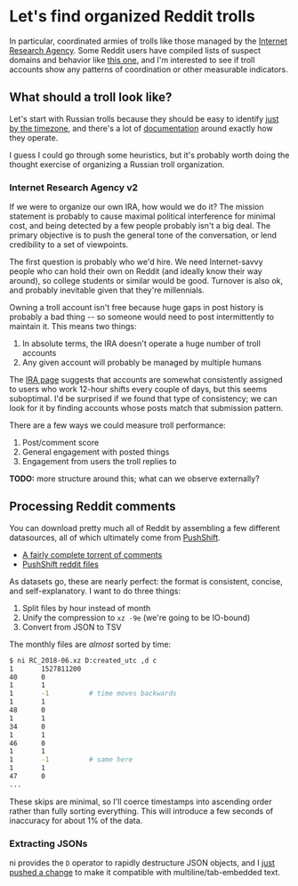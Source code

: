 # Let's find organized Reddit trolls
In particular, coordinated armies of trolls like those managed by the [Internet
Research Agency](https://en.wikipedia.org/wiki/Internet_Research_Agency). Some
Reddit users have compiled lists of suspect domains and behavior like [this
one](https://www.reddit.com/r/Fuckthealtright/comments/9hspmo/the_donald_is_actively_promoting_russian/),
and I'm interested to see if troll accounts show any patterns of coordination or
other measurable indicators.

## What should a troll look like?
Let's start with Russian trolls because they should be easy to identify [just by
the timezone](https://twitter.com/LamarWhiteJr/status/1040138113279045632), and
there's a lot of
[documentation](https://en.wikipedia.org/wiki/Timeline_of_Russian_interference_in_the_2016_United_States_elections)
around exactly how they operate.

I guess I could go through some heuristics, but it's probably worth doing the
thought exercise of organizing a Russian troll organization.

### Internet Research Agency v2
If we were to organize our own IRA, how would we do it? The mission statement is
probably to cause maximal political interference for minimal cost, and being
detected by a few people probably isn't a big deal. The primary objective is to
push the general tone of the conversation, or lend credibility to a set of
viewpoints.

The first question is probably who we'd hire. We need Internet-savvy people who
can hold their own on Reddit (and ideally know their way around), so college
students or similar would be good. Turnover is also ok, and probably inevitable
given that they're millennials.

Owning a troll account isn't free because huge gaps in post history is probably
a bad thing -- so someone would need to post intermittently to maintain it. This
means two things:

1. In absolute terms, the IRA doesn't operate a huge number of troll accounts
2. Any given account will probably be managed by multiple humans

The [IRA page](https://en.wikipedia.org/wiki/Internet_Research_Agency) suggests
that accounts are somewhat consistently assigned to users who work 12-hour
shifts every couple of days, but this seems suboptimal. I'd be surprised if we
found that type of consistency; we can look for it by finding accounts whose
posts match that submission pattern.

There are a few ways we could measure troll performance:

1. Post/comment score
2. General engagement with posted things
3. Engagement from users the troll replies to

**TODO:** more structure around this; what can we observe externally?

## Processing Reddit comments
You can download pretty much all of Reddit by assembling a few different
datasources, all of which ultimately come from
[PushShift](https://pushshift.io/).

- [A fairly complete torrent of
  comments](http://academictorrents.com/details/85a5bd50e4c365f8df70240ffd4ecc7dec59912b)
- [PushShift reddit files](https://files.pushshift.io/reddit/)

As datasets go, these are nearly perfect: the format is consistent, concise, and
self-explanatory. I want to do three things:

1. Split files by hour instead of month
2. Unify the compression to `xz -9e` (we're going to be IO-bound)
3. Convert from JSON to TSV

The monthly files are _almost_ sorted by time:

```sh
$ ni RC_2018-06.xz D:created_utc ,d c
1       1527811200
40      0
1       1
1       -1          # time moves backwards
1       1
48      0
1       1
34      0
1       1
46      0
1       1
1       -1          # same here
1       1
47      0
...
```

These skips are minimal, so I'll coerce timestamps into ascending order rather
than fully sorting everything. This will introduce a few seconds of inaccuracy
for about 1% of the data.

### Extracting JSONs
ni provides the `D` operator to rapidly destructure JSON objects, and I [just
pushed a
change](https://github.com/spencertipping/ni/commit/d072b4232fea4b99e579e9d226a771d15489c503)
to make it compatible with multiline/tab-embedded text.
